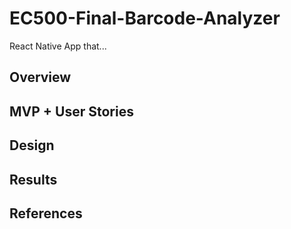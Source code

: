 # EC500-Final-Barcode-Analyzer
React Native App that...

## Overview


## MVP + User Stories

## Design

## Results

## References
